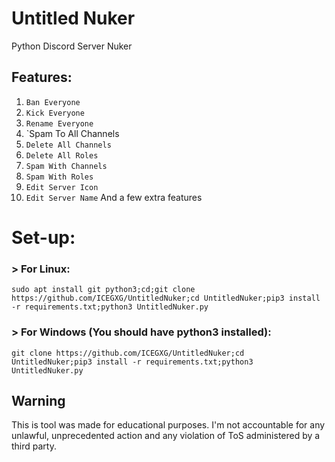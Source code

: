 # Untitled Nuker
Python Discord Server Nuker

## Features:
1. `Ban Everyone`
2. `Kick Everyone`
3. `Rename Everyone`
4. `Spam To All Channels
5. `Delete All Channels`
6. `Delete All Roles`
7. `Spam With Channels`
8. `Spam With Roles`
9. `Edit Server Icon`
10. `Edit Server Name`
And a few extra features

# Set-up: 
### > For Linux:  
```
sudo apt install git python3;cd;git clone https://github.com/ICEGXG/UntitledNuker;cd UntitledNuker;pip3 install -r requirements.txt;python3 UntitledNuker.py
```
### > For Windows (You should have python3 installed):
```
git clone https://github.com/ICEGXG/UntitledNuker;cd UntitledNuker;pip3 install -r requirements.txt;python3 UntitledNuker.py
```

## Warning
This is tool was made for educational purposes. I'm not accountable for any unlawful, unprecedented action and any violation of ToS administered by a third party.
